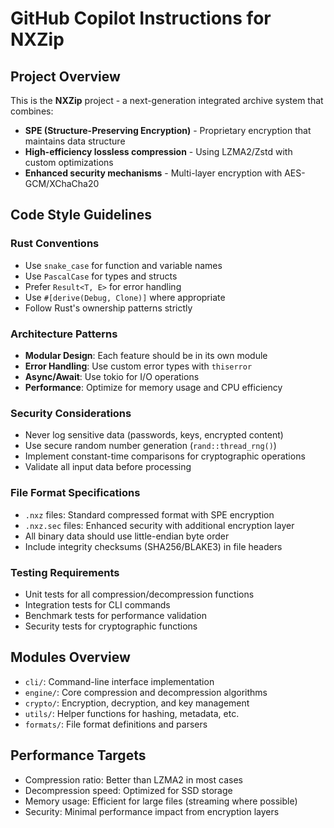 # GitHub Copilot Instructions for NXZip

<!-- Use this file to provide workspace-specific custom instructions to Copilot. For more details, visit https://code.visualstudio.com/docs/copilot/copilot-customization#_use-a-githubcopilotinstructionsmd-file -->

## Project Overview

This is the **NXZip** project - a next-generation integrated archive system that combines:
- **SPE (Structure-Preserving Encryption)** - Proprietary encryption that maintains data structure
- **High-efficiency lossless compression** - Using LZMA2/Zstd with custom optimizations
- **Enhanced security mechanisms** - Multi-layer encryption with AES-GCM/XChaCha20

## Code Style Guidelines

### Rust Conventions
- Use `snake_case` for function and variable names
- Use `PascalCase` for types and structs
- Prefer `Result<T, E>` for error handling
- Use `#[derive(Debug, Clone)]` where appropriate
- Follow Rust's ownership patterns strictly

### Architecture Patterns
- **Modular Design**: Each feature should be in its own module
- **Error Handling**: Use custom error types with `thiserror`
- **Async/Await**: Use tokio for I/O operations
- **Performance**: Optimize for memory usage and CPU efficiency

### Security Considerations
- Never log sensitive data (passwords, keys, encrypted content)
- Use secure random number generation (`rand::thread_rng()`)
- Implement constant-time comparisons for cryptographic operations
- Validate all input data before processing

### File Format Specifications
- `.nxz` files: Standard compressed format with SPE encryption
- `.nxz.sec` files: Enhanced security with additional encryption layer
- All binary data should use little-endian byte order
- Include integrity checksums (SHA256/BLAKE3) in file headers

### Testing Requirements
- Unit tests for all compression/decompression functions
- Integration tests for CLI commands
- Benchmark tests for performance validation
- Security tests for cryptographic functions

## Modules Overview

- `cli/`: Command-line interface implementation
- `engine/`: Core compression and decompression algorithms
- `crypto/`: Encryption, decryption, and key management
- `utils/`: Helper functions for hashing, metadata, etc.
- `formats/`: File format definitions and parsers

## Performance Targets

- Compression ratio: Better than LZMA2 in most cases
- Decompression speed: Optimized for SSD storage
- Memory usage: Efficient for large files (streaming where possible)
- Security: Minimal performance impact from encryption layers
